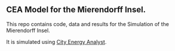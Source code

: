 ## CEA Model for the Mierendorff Insel. 

This repo contains code, data and results for the Simulation of the Mierendorff Insel. 

It is simulated using [City Energy Analyst](https://www.cityenergyanalyst.com/).

